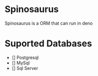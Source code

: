 # Spinosaurus
Spinosaurus is a ORM that can run in deno

# Suported Databases
- [] Postgresql
- [] MySql
- [] Sql Server
